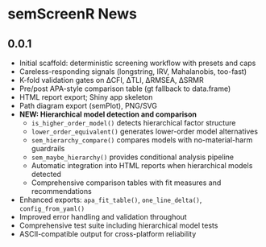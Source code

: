 # semScreenR News

## 0.0.1
- Initial scaffold: deterministic screening workflow with presets and caps
- Careless-responding signals (longstring, IRV, Mahalanobis, too-fast)  
- K-fold validation gates on ΔCFI, ΔTLI, ΔRMSEA, ΔSRMR
- Pre/post APA-style comparison table (gt fallback to data.frame)
- HTML report export; Shiny app skeleton
- Path diagram export (semPlot), PNG/SVG
- **NEW: Hierarchical model detection and comparison** 
  - `is_higher_order_model()` detects hierarchical factor structure
  - `lower_order_equivalent()` generates lower-order model alternatives  
  - `sem_hierarchy_compare()` compares models with no-material-harm guardrails
  - `sem_maybe_hierarchy()` provides conditional analysis pipeline
  - Automatic integration into HTML reports when hierarchical models detected
  - Comprehensive comparison tables with fit measures and recommendations
- Enhanced exports: `apa_fit_table()`, `one_line_delta()`, `config_from_yaml()`
- Improved error handling and validation throughout
- Comprehensive test suite including hierarchical model tests
- ASCII-compatible output for cross-platform reliability